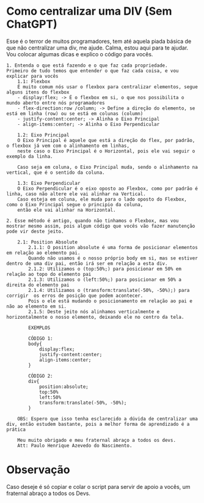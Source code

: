 # Como centralizar uma DIV (Sem ChatGPT)

Esse é o terror de muitos programadores, tem até aquela piada básica de que não centralizar uma div, me ajude.
Calma, estou aqui para te ajudar. Vou colocar algumas dicas e explico o código para vocês.

    1. Entenda o que está fazendo e o que faz cada propriedade.
    Primeiro de tudo temos que entender o que faz cada coisa, e vou explicar para vocês
        1.1: Flexbox
        É muito comum nós usar o flexbox para centralizar elementos, segue alguns itens do flexbox
        - display:flex; -> É o flexbox em si, o que nos possibilita o mundo aberto entre nós programadores
        - flex-direction:row /column; -> Define a direção do elemento, se está em linha (row) ou se está em colunas (column)
        - justify-content:center; -> Alinha o Eixo Principal
        - align-items:center; -> Alinha o Eixo Perpendicular

        1.2: Eixo Principal
        O Eixo Principal é aquele que está a direção do flex, por padrão, o flexbox já vem com o alinhamento em linhas,
        neste caso o Eixo Principal é o Horizontal, pois ele vai seguir o exemplo da linha.
        
        Caso seja em coluna, o Eixo Principal muda, sendo o alinhamento na vertical, que é o sentido da coluna.

        1.3: Eixo Perpendicular
        O Eixo Perpendicular é o eixo oposto ao Flexbox, como por padrão é linha, caso não altere ele vai alinhar na Vertical.
        Caso esteja em coluna, ele muda para o lado oposto do Flexbox, como o Eixo Principal segue o principio da coluna,
        então ele vai alinhar na Horizontal.
    
    2. Esse método é antigo, quando não tinhamos o Flexbox, mas vou mostrar mesmo assim, pois algum código que vocês vão fazer manutenção pode vir deste jeito.

        2.1: Position Absolute
            2.1.1: O position absolute é uma forma de posicionar elementos em relação ao elemento pai.
            Quando não usamos é o nosso próprio body em si, mas se estiver dentro de uma div pai, então irá ser em relação a esta div.
            2.1.2: Utilizamos o (top:50%;) para posicionar em 50% em relação ao topo do elemento pai
            2.1.3: Utilizamos o (left:50%;) para posicionar em 50% a direita do elemento pai
            2.1.4: Utilizamos o (transform:translate(-50%, -50%);) para corrigir  os erros de posição que podem acontecer.
            Pois o ele está mudando o posicionamento em relação ao pai e não ao elemento em si.
            2.1.5: Deste jeito nós alinhamos verticalmente e horizontalmente o nosso elemento, deixando ele no centro da tela.

            EXEMPLOS
    
            CÓDIGO 1:
            body{
                display:flex;
                justify-content:center;
                align-items:center;
            }
    
            CÓDIGO 2:
            div{
                position:absolute;
                top:50%
                left:50%
                transform:translate(-50%, -50%);
            }

        OBS: Espero que isso tenha esclarecido a dúvida de centralizar uma div, então estudem bastante, pois a melhor forma de aprendizado é a prática

        Meu muito obrigado e meu fraternal abraço a todos os devs.
        Att: Paulo Henrique Azevedo do Nascimento.


# Observação
Caso deseje é só copiar e colar o script para servir de apoio a vocês, um fraternal abraço a todos os Devs.
